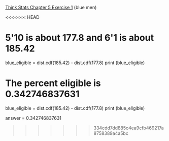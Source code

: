 [Think Stats Chapter 5 Exercise 1](http://greenteapress.com/thinkstats2/html/thinkstats2006.html#toc50) (blue men)

<<<<<<< HEAD
# 5'10 is about 177.8 and 6'1 is about 185.42

blue_eligible = dist.cdf(185.42) - dist.cdf(177.8)
print (blue_eligible)

The percent eligible is 0.342746837631
=======
blue_eligible = dist.cdf(185.42) - dist.cdf(177.8)
print (blue_eligible)

answer = 0.342746837631
>>>>>>> 334cdd7dd885c4ea9cfb469217a8758389a4a5bc
